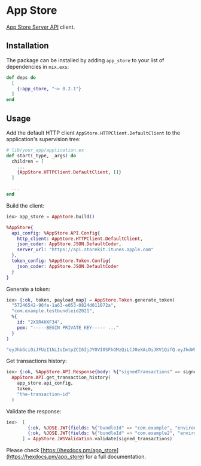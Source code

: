 # App Store

[App Store Server API](https://developer.apple.com/documentation/appstoreserverapi) client.

## Installation

The package can be installed
by adding `app_store` to your list of dependencies in `mix.exs`:

```elixir
def deps do
  [
    {:app_store, "~> 0.2.1"}
  ]
end
```

## Usage

Add the default HTTP client `AppStore.HTTPClient.DefaultClient` to the application's supervision tree:

```elixir
# lib/your_app/application.ex
def start(_type, _args) do
  children = [
    ...
    {AppStore.HTTPClient.DefaultClient, []}
  ]

  ...
end
```

Build the client:

```elixir
iex> app_store = AppStore.build()

%AppStore{
  api_config: %AppStore.API.Config{
    http_client: AppStore.HTTPClient.DefaultClient,
    json_coder: AppStore.JSON.DefaultCoder,
    server_url: "https://api.storekit.itunes.apple.com"
  },
  token_config: %AppStore.Token.Config{
    json_coder: AppStore.JSON.DefaultCoder
  }
}
```

Generate a token:

```elixir
iex> {:ok, token, payload_map} = AppStore.Token.generate_token(
  "57246542-96fe-1a63-e053-0824d011072a",
  "com.example.testbundleid2021",
  %{
    id: "2X9R4HXF34",
    pem: "-----BEGIN PRIVATE KEY----- ..."
  }
)

"eyJhbGciOiJFUzI1NiIsImtpZCI6IjJYOVI0SFhGMzQiLCJ0eXAiOiJKV1QifQ.eyJhdWQiOiJhcHBzdG9yZWNvbm5lY3QtdjEiLCJiaWQiOiJjb20uZXhhbXBsZS50ZXN0YnVuZGxlaWQyMDIxIiwiZXhwIjoxNjI5NTA2MjQwLCJpYXQiOjE2Mjk1MDI3MDAsImlzcyI6IjU3MjQ2NTQyLTk2ZmUtMWE2My1lMDUzLTA4MjRkMDExMDcyYSIsIm5vbmNlIjoiMnFlaWc0a2wxOTQ0aHFhbmVzMDAwMGMxIn0.gYa_A7J6a6UAyBTAohf4gj28jT0k-OX1CW8cwsVGb4EewEm3owdsv6iWvzt7SutCndCBg5hPfNFWuZ0Au20HxA"
```

Get transactions history:

```elixir
iex> {:ok, %AppStore.API.Response{body: %{"signedTransactions" => signed_transactions} = body, status: status}} =
  AppStore.API.get_transaction_history(
    app_store.api_config,
    token,
    "the-transaction-id"
  )
```

Validate the response:

```elixir
iex>  [
        {:ok, %JOSE.JWT{fields: %{"bundleId" => "com.example", "environment" => "Sandbox", "signedDate" => 1_672_956_154_000}}},
        {:ok, %JOSE.JWT{fields: %{"bundleId" => "com.example2", "environment" => "Sandbox", "signedDate" => 1_672_956_154_000}}}
      ] = AppStore.JWSValidation.validate(signed_transactions)
```

Please check [https://hexdocs.pm/app_store](https://hexdocs.pm/app_store) for a full documentation.
